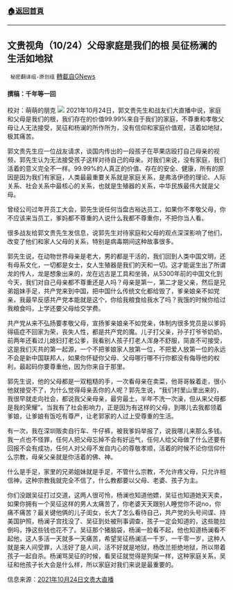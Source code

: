 ###  [:house:返回首頁](https://github.com/ourhimalayas/txt)
---


## 文贵视角（10/24）父母家庭是我们的根 吴征杨澜的生活如地狱
` 秘密翻译组-原创组` [轉載自GNews](https://gnews.org/zh-hans/1615953/)

#### 撰稿：千年等一回
校对：萌萌的朋克
![](https://assets.gnews.org/wp-content/uploads/2021/10/Screen-Shot-2021-10-24-at-1.00.32-PM-2.png)
2021年10月24日，郭文贵先生和战友们大直播中说，家庭和父母是我们的根，我们存在的价值99.99%来自于我们的家庭，不尊重和孝敬父母让人无法接受，吴征和杨澜的所作所为，没有信仰和家庭价值观，活着如地狱，极其痛苦。

郭文贵先生应一位战友请求，谈国内传出的一段孩子在苹果店殴打自己母亲的视频，郭先生认为无法接受孩子这样对待自己的母亲。对我们来说，没有家庭，我们活着的意义完全不一样。99.99%的人真正的价值、存在的安全、健康，所有的原因是因为我们有家庭，人类最最重要关系就是家庭关系，是弗洛伊德的理论、人际关系、社会关系中最核心的关系，也就是生殖器的关系，中华民族最伟大就是父母。

曾经公司过年开员工大会，郭先生说任何当盘古裕达员工，如果你不孝敬父母，你不应该来当员工，爹妈都不尊重的人说什么我都不尊重你，不把你当人看。

很多战友给郭文贵先生发信息，说郭先生对待家庭和父母的观点深深影响了他们，改变了他们和家人父母的关系，特别是病毒期间这种故事很多。

郭先生说，在动物世界母亲是老大，男的都是干活的，我们回到人类中国文明，还有母系文化，一切都是女士，女人生殖器是我们的天和一切。这才能诞生出了所谓龙的传人，龙是想象出来的，龙在远古是工具和坐骑，从5300年前的中国文化到今天，我们对自己母亲都不尊重还是人吗？母亲是第一，第二才是父亲，然后是兄弟姐妹手足，共产党来到中国，把中国什么传统文化都给毁了，爹亲娘亲不如党亲，我最早反感共产党本能就是这个，你给我粮食给我水了吗？我饿的时候你给过我粮食吗，上学还要父母给交学费。

共产党从来不弘扬要孝敬父母，宣扬爹亲娘亲不如党亲，体制内很多党员是以爹妈得癌症不回家为荣，丧失人性，都是共产党的魔。儿子打父亲，孙子打爷爷奶奶，前两年还看过儿媳妇打老公爹，我看别人孩子打老人浑身不舒服，简直不可接受，这是我们灭共的第一起源，一个不把爹娘家人放第一位，不把爱人放第一位的永远不会是新中国联邦人，如果你怀疑你父母、父母哪行哪不行你都没有侮辱他的权利，最起码你要尊重他，因为你来自于那里。

郭先生说，他的父母都是一双粗糙的手，一次看母亲在卖菜，他哥哥躲着走，很小他就接受不了，为什么觉得母亲丢你的人呢？郭先生说，“我们村里山里出来的，我很早就走向社会，都说我父亲母亲，最穷最土，半年不洗一次澡，但从来父母都是我的荣耀”。当我有了社会影响力，正是因为有这样的父母，到哪儿去我都领着爹娘，让爹娘有饭吃有尊严，让老郭家的人过上受尊重的生活。

有一次，我在深圳贩卖自行车、牛仔裤，被我爹妈举报了，说我哪儿来那么多钱。我一点也不怪罪，任何人把父母忘掉不会有好运气，任何人给父母做了什么还要有回报不会有成功，任何人对父母不发自内心的尊敬孝顺，活着的时候不论你信仰什么宗教，母亲父亲就是你活着的佛、神。

什么是手足，家里的兄弟姐妹就是手足，不管什么宗教，不允许疼父母，只允许相信神，这种宗教我就完全不信了，什么教都要以父母、老婆、孩子为主。

你们没跟吴征打过交道，这两人很可怜，杨澜也知道他嫖，吴征也知道她天天卖，如果你拥有一个吴征这样的男人太痛苦了，你老婆天天跟别人睡觉你不说no，你痛不痛苦？最关键他俩的儿子闺女，长大了怎么看待自己，共产党的头号间谍、持美国护照，杨澜子宫找没了、吴征到处被刑事调查，孩子一定会知道的，这些能拉倒吗，挣这些钱也花不了。吴征那个猪脑袋，杨澜一脸看不起，他也知道杨澜看不起他，这人多活一天就多一天痛苦，希望吴征杨澜活一千岁，一千零一岁，这种人就是来人间受罪，人活好了是人间，活不好就是地狱，杨改兰拒绝地狱，所以带着孩子一起自杀。杨澜骂吴征的时候，看吴征就觉得是狗屎一样，这种家庭关系，吴征和他孩子长大会是什么样，所以家庭对我们来说是最重要的。

信息来源：[2021年10月24日文贵大直播](https://gtv.org/video/id=617551cfeadeb11f5e79f5d5)
